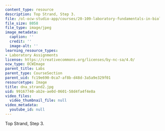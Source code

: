 ```yaml
---
content_type: resource
description: Top Strand, Step 3.
file: /ol-ocw-studio-app/courses/20-109-laboratory-fundamentals-in-biological-engineering-fall-2007/99167740ab2eae0d060158d4fa4f4e8a_dna_strand2.jpg
file_size: 8058
file_type: image/jpeg
image_metadata:
  caption: ''
  credit: ''
  image-alt: ''
learning_resource_types:
- Laboratory Assignments
license: https://creativecommons.org/licenses/by-nc-sa/4.0/
ocw_type: OCWImage
parent_title: Labs
parent_type: CourseSection
parent_uid: fc19e690-0ca7-af8b-d48d-3a5a9e329f01
resourcetype: Image
title: dna_strand2.jpg
uid: 99167740-ab2e-ae0d-0601-58d4fa4f4e8a
video_files:
  video_thumbnail_file: null
video_metadata:
  youtube_id: null
---
```

Top Strand, Step 3.